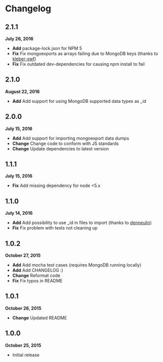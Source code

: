 # Changelog

## 2.1.1
**July 26, 2016**

* **Add** package-lock.json for NPM 5
* **Fix** Fix mongoexports as arrays failing due to MongoDB keys (thanks to [kleber-swf](https://github.com/kleber-swf))
* **Fix** Fix outdated dev-dependencies for causing npm install to fail

## 2.1.0
**August 22, 2016**

* **Add** Add support for using MongoDB supported data types as _id

## 2.0.0
**July 15, 2016**

* **Add** Add support for importing mongoexport data dumps
* **Change** Change code to conform with JS standards
* **Change** Update dependencies to latest version

## 1.1.1
**July 15, 2016**

* **Fix** Add missing dependency for node <5.x

## 1.1.0
**July 14, 2016**

* **Add** Add possibility to use _id in files to import (thanks to [denneulin](https://github.com/denneulin))
* **Fix** Fix problem with tests not cleaning up

## 1.0.2
**October 27, 2015**

* **Add** Add mocha test cases (requires MongoDB running locally)
* **Add** Add CHANGELOG :)
* **Change** Reformat code
* **Fix** Fix typos in README

## 1.0.1
**October 26, 2015**

* **Change** Updated README

## 1.0.0
**October 25, 2015**

* Initial release

